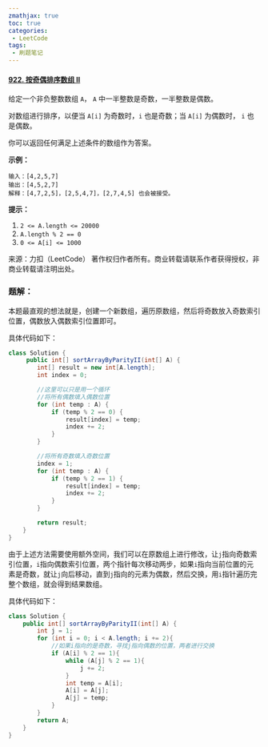 ```yaml
---
zmathjax: true
toc: true
categories:
 - LeetCode
tags:
 - 刷题笔记
---
```


#### [922. 按奇偶排序数组 II](https://leetcode-cn.com/problems/sort-array-by-parity-ii/)

给定一个非负整数数组 `A`， `A` 中一半整数是奇数，一半整数是偶数。

对数组进行排序，以便当 `A[i]` 为奇数时，`i` 也是奇数；当 `A[i]` 为偶数时， `i` 也是偶数。

你可以返回任何满足上述条件的数组作为答案。

<!--more-->

 **示例：**

```
输入：[4,2,5,7]
输出：[4,5,2,7]
解释：[4,7,2,5]，[2,5,4,7]，[2,7,4,5] 也会被接受。
```

**提示：**

1. `2 <= A.length <= 20000`
2. `A.length % 2 == 0`
3. `0 <= A[i] <= 1000`

来源：力扣（LeetCode）
著作权归作者所有。商业转载请联系作者获得授权，非商业转载请注明出处。

### 题解：

本题最直观的想法就是，创建一个新数组，遍历原数组，然后将奇数放入奇数索引位置，偶数放入偶数索引位置即可。

具体代码如下：

```java
class Solution {
     public int[] sortArrayByParityII(int[] A) {
        int[] result = new int[A.length];
        int index = 0;

        //这里可以只是用一个循环
        //将所有偶数填入偶数位置
        for (int temp : A) {
            if (temp % 2 == 0) {
                result[index] = temp;
                index += 2;
            }
        }

        //将所有奇数填入奇数位置
        index = 1;
        for (int temp : A) {
            if (temp % 2 == 1) {
                result[index] = temp;
                index += 2;
            }
        }

        return result;
    }
}
```

由于上述方法需要使用额外空间，我们可以在原数组上进行修改，让`j`指向奇数索引位置，`i`指向偶数索引位置，两个指针每次移动两步，如果`i`指向当前位置的元素是奇数，就让`j`向后移动，直到`j`指向的元素为偶数，然后交换，用`i`指针遍历完整个数组，就会得到结果数组。

具体代码如下：

```java
class Solution {
    public int[] sortArrayByParityII(int[] A) {
        int j = 1;
        for (int i = 0; i < A.length; i += 2){
            //如果i指向的是奇数，寻找j指向偶数的位置，两者进行交换
            if (A[i] % 2 == 1){
                while (A[j] % 2 == 1){
                    j += 2;
                }
                int temp = A[i];
                A[i] = A[j];
                A[j] = temp;
            }
        }
        return A;
    }
}
```




